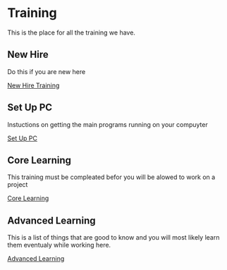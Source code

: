 # Training

This is the place for all the training we have.

## New Hire
Do this if you are new here

[New Hire Training](link)

## Set Up PC

Instuctions on getting the main programs running on your compuyter

[Set Up PC](link)


## Core Learning

This training must be compleated befor you will be alowed to work on a project

[Core Learning](link)


## Advanced Learning

This is a list of things that are good to know and you will most likely learn them eventualy while working here.

[Advanced Learning](link)

